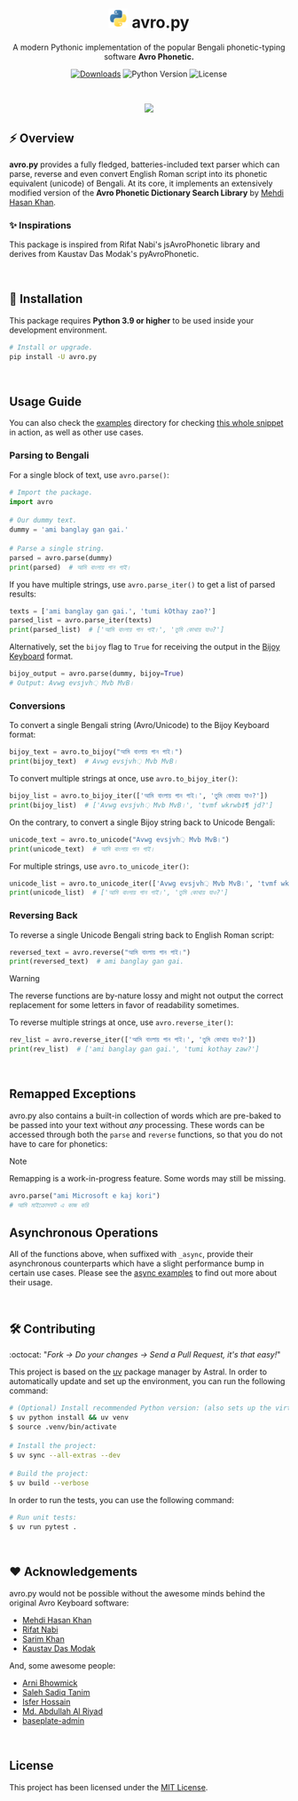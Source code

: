 <!-- SPDX-License-Identifier: MIT -->

<div align="center">

# <img src="https://raw.githubusercontent.com/github/explore/80688e429a7d4ef2fca1e82350fe8e3517d3494d/topics/python/python.png" width="35px"/> avro.py

A modern Pythonic implementation of the popular Bengali phonetic-typing software **Avro Phonetic.**

[![Downloads](https://static.pepy.tech/personalized-badge/avro-py?period=total&units=international_system&left_color=grey&right_color=black&left_text=Downloads)](https://pepy.tech/project/avro-py)
![Python Version](https://img.shields.io/pypi/pyversions/avro.py.svg?color=black&label=Python)
![License](https://img.shields.io/pypi/l/avro.py.svg?color=black&label=License)

<br>

<img src="https://github.com/hitblast/avro.py/blob/main/assets/banner.png?raw=True" style="width: 500px; height: auto;"><br>

</div>

## ⚡ Overview

**avro.py** provides a fully fledged, batteries-included text parser which can
parse, reverse and even convert English Roman script into its phonetic
equivalent (unicode) of Bengali. At its core, it implements an extensively
modified version of the **Avro Phonetic Dictionary Search Library** by [Mehdi
Hasan Khan](https://github.com/mugli).

### ✨ Inspirations

This package is inspired from Rifat Nabi's jsAvroPhonetic library and derives from Kaustav Das Modak's pyAvroPhonetic.

<br>

## 🔨 Installation

This package requires **Python 3.9 or higher** to be used inside your development environment.

```sh
# Install or upgrade.
pip install -U avro.py
```

<br>

## Usage Guide

You can also check the [examples](https://github.com/hitblast/avro.py/tree/main/examples) directory for
checking [this whole snippet](https://github.com/hitblast/avro.py/blob/main/examples/basic.py) in
action, as well as other use cases.

### Parsing to Bengali

For a single block of text, use `avro.parse()`:

```python
# Import the package.
import avro

# Our dummy text.
dummy = 'ami banglay gan gai.'

# Parse a single string.
parsed = avro.parse(dummy)
print(parsed)  # আমি বাংলায় গান গাই।
```

If you have multiple strings, use `avro.parse_iter()` to get a list of parsed results:

```python
texts = ['ami banglay gan gai.', 'tumi kOthay zao?']
parsed_list = avro.parse_iter(texts)
print(parsed_list)  # ['আমি বাংলায় গান গাই।', 'তুমি কোথায় যাও?']
```

Alternatively, set the `bijoy` flag to `True` for receiving the output in the [Bijoy Keyboard]() format.

```python
bijoy_output = avro.parse(dummy, bijoy=True)
# Output: Avwg evsjvh় Mvb MvB।
```

### Conversions

To convert a single Bengali string (Avro/Unicode) to the Bijoy Keyboard format:

```python
bijoy_text = avro.to_bijoy("আমি বাংলায় গান গাই।")
print(bijoy_text)  # Avwg evsjvh় Mvb MvB।
```

To convert multiple strings at once, use `avro.to_bijoy_iter()`:

```python
bijoy_list = avro.to_bijoy_iter(['আমি বাংলায় গান গাই।', 'তুমি কোথায় যাও?'])
print(bijoy_list)  # ['Avwg evsjvh় Mvb MvB।', 'tvmf wkrwb‡¶ jd?']
```

On the contrary, to convert a single Bijoy string back to Unicode Bengali:

```python
unicode_text = avro.to_unicode("Avwg evsjvh় Mvb MvB।")
print(unicode_text)  # আমি বাংলায় গান গাই।
```

For multiple strings, use `avro.to_unicode_iter()`:

```python
unicode_list = avro.to_unicode_iter(['Avwg evsjvh় Mvb MvB।', 'tvmf wkrwb‡¶ jd?'])
print(unicode_list)  # ['আমি বাংলায় গান গাই।', 'তুমি কোথায় যাও?']
```

### Reversing Back

To reverse a single Unicode Bengali string back to English Roman script:

```python
reversed_text = avro.reverse("আমি বাংলায় গান গাই।")
print(reversed_text)  # ami banglay gan gai.
```

> [!WARNING]
> The reverse functions are by-nature lossy and might not output the correct replacement for some letters in favor of readability sometimes.

To reverse multiple strings at once, use `avro.reverse_iter()`:

```python
rev_list = avro.reverse_iter(['আমি বাংলায় গান গাই।', 'তুমি কোথায় যাও?'])
print(rev_list)  # ['ami banglay gan gai.', 'tumi kothay zaw?']
```

<br>

## Remapped Exceptions

avro.py also contains a built-in collection of words which are pre-baked to be passed into your text without *any* processing. These words can be accessed through both the `parse` and `reverse` functions, so that you do not have to care for phonetics:

> [!NOTE]
> Remapping is a work-in-progress feature. Some words may still be missing.

```python
avro.parse("ami Microsoft e kaj kori")
# আমি মাইক্রোসফট এ কাজ করি
```

## Asynchronous Operations

All of the functions above, when suffixed with `_async`, provide their asynchronous counterparts which have a slight performance bump in certain use cases. Please see the [async examples](https://github.com/hitblast/avro.py/blob/main/examples/async.py) to find out more about their usage.

<br>

## 🛠️ Contributing

:octocat: "_Fork -> Do your changes -> Send a Pull Request, it's that easy!_" <br>

This project is based on the [uv](https://github.com/astral-sh/uv) package
manager by Astral. In order to automatically update and set up the environment,
you can run the following command:

```sh
# (Optional) Install recommended Python version: (also sets up the virtual environment)
$ uv python install && uv venv
$ source .venv/bin/activate

# Install the project:
$ uv sync --all-extras --dev

# Build the project:
$ uv build --verbose
```

In order to run the tests, you can use the following command:

```sh
# Run unit tests:
$ uv run pytest .
```

<br>

## ❤️ Acknowledgements

avro.py would not be possible without the awesome minds behind the original Avro Keyboard software:

- [Mehdi Hasan Khan](https://github.com/mugli)
- [Rifat Nabi](https://github.com/torifat)
- [Sarim Khan](https://github.com/sarim)
- [Kaustav Das Modak](https://github.com/kaustavdm)

And, some awesome people:

- [Arni Bhowmick]()
- [Saleh Sadiq Tanim](https://github.com/TanimSk)
- [Isfer Hossain](https://github.com/furtidev)
- [Md. Abdullah Al Riyad](https://github.com/Itsmemonzu)
- [baseplate-admin](https://github.com/baseplate-admin)

<br>

## License

This project has been licensed under the [MIT License](https://github.com/hitblast/avro.py/blob/main/LICENSE).
